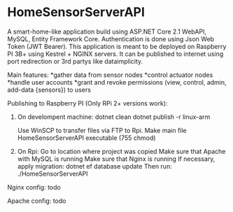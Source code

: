 # HomeSensorServerAPI

A smart-home-like application build using ASP.NET Core 2.1 WebAPI, MySQL, Entity Framework Core.
Authentication is done using Json Web Token (JWT Bearer).
This application is meant to be deployed on Raspberry PI 3B+ using Kestrel + NGINX servers.
It can be published to internet using port redirection or 3rd partys like dataimplicity.

Main features:
 *gather data from sensor nodes
 *control actuator nodes
 *handle user accounts
 *grant and revoke permissions (view, control, admin, add-data {sensors}) to users
 
 Publishing to Raspberry PI (Only RPi 2+ versions work):
 1) On develompent machine:
	dotnet clean
	dotnet publish -r linux-arm
	
	Use WinSCP to transfer files via FTP to Rpi.
	Make main file HomeSensorServerAPI executable (755 chmod)
	
2) On Rpi:
	Go to location where project was copied
	Make sure that Apache with MySQL is running
	Make sure that Nginx is running
	If necessary, apply migration:
	dotnet ef database update
	Then run:
	./HomeSensorServerAPI


Nginx config:
todo

Apache config:
todo
	
	
 